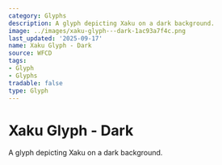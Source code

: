 ```yaml
---
category: Glyphs
description: A glyph depicting Xaku on a dark background.
image: ../images/xaku-glyph---dark-1ac93a7f4c.png
last_updated: '2025-09-17'
name: Xaku Glyph - Dark
source: WFCD
tags:
- Glyph
- Glyphs
tradable: false
type: Glyph
---
```


# Xaku Glyph - Dark

A glyph depicting Xaku on a dark background.


